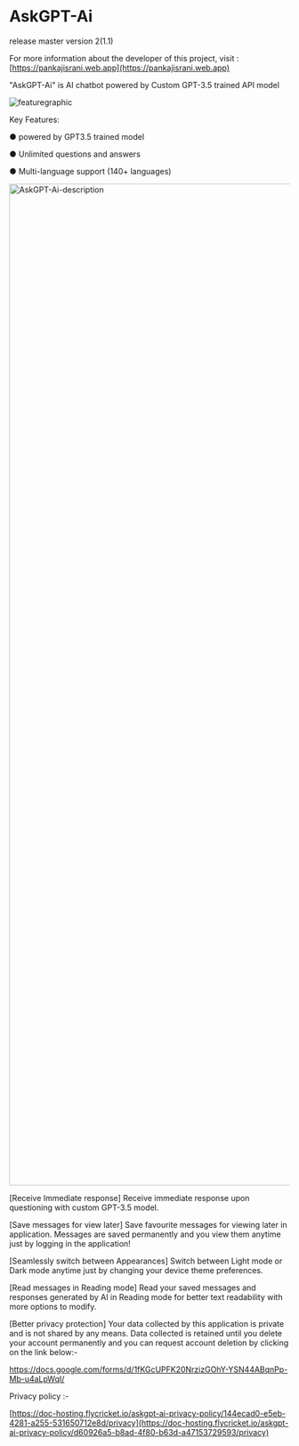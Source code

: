 # AskGPT-Ai
release master version 2(1.1)

For more information about the developer of this project, visit : [https://pankajisrani.web.app](https://pankajisrani.web.app)

"AskGPT-Ai" is AI chatbot powered by Custom GPT-3.5 trained API model

![featuregraphic](https://github.com/1-Pankaj/AskGPT-Ai/assets/113083122/774ba904-0368-44e0-b741-71c7f26536a5)


Key Features:

● powered by GPT3.5 trained model

● Unlimited questions and answers

● Multi-language support (140+ languages)


<img width="1800" alt="AskGPT-Ai-description" src="https://github.com/1-Pankaj/AskGPT-Ai/assets/113083122/1597039f-7f6c-4baf-9387-e07564235921">




[Receive Immediate response]
Receive immediate response upon questioning with custom GPT-3.5 model.

[Save messages for view later]
Save favourite messages for viewing later in application. Messages are saved permanently and you view them anytime just by logging in the application!

[Seamlessly switch between Appearances]
Switch between Light mode or Dark mode anytime just by changing your device theme preferences.

[Read messages in Reading mode]
Read your saved messages and responses generated by AI in Reading mode for better text readability with more options to modify.

[Better privacy protection]
Your data collected by this application is private and is not shared by any means. Data collected is retained until you delete your account permanently and you can request account deletion by clicking on the link below:-

https://docs.google.com/forms/d/1fKGcUPFK20NrzizGOhY-YSN44ABqnPp-Mb-u4aLpWqI/

Privacy policy :-

[https://doc-hosting.flycricket.io/askgpt-ai-privacy-policy/144ecad0-e5eb-4281-a255-531650712e8d/privacy](https://doc-hosting.flycricket.io/askgpt-ai-privacy-policy/d60926a5-b8ad-4f80-b63d-a47153729593/privacy)
